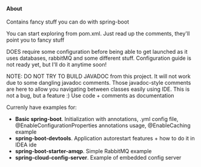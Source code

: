<h4> About </h4>

<p> Contains fancy stuff you can do with spring-boot </p>

<p> You can start exploring from pom.xml. Just read up the comments, they'll point you to fancy stuff</p>

<p> DOES require some configuration before being able to get launched as it uses databases, rabbitMQ and some different 
stuff. Configuration guide is not ready yet, but I'll do it anytime soon! </p>

<p> NOTE: DO NOT TRY TO BUILD JAVADOC from this project. It will not work due to some dangling 
javadoc comments. Those javadoc-style comments are here to allow you navigating between classes easily using IDE. 
This is not a bug, but a feature :) Use code + comments as documentation </p>

<p> Currenly have examples for: </p>

<ul>
    <li><b>Basic spring-boot</b>. Initialization with annotations, .yml config file, 
        @EnableConfigurationProperties annotations usage, @EnableCaching example </li>
    <li> <b>spring-boot-devtools</b>. Application autorestart features + how to do it in IDEA ide</li>
    <li> <b>spring-boot-starter-amqp</b>. Simple RabbitMQ example </li>
    <li> <b>spring-cloud-config-server</b>. Example of embedded config server </li>
</ul>